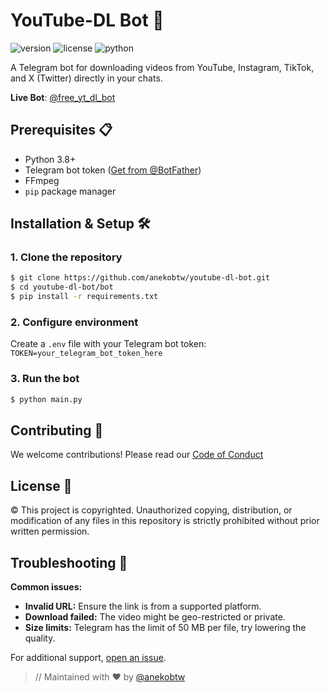# YouTube-DL Bot 🚀

![version](https://img.shields.io/badge/Version-3.1.2-blue)
![license](https://img.shields.io/badge/License-CC-red)
![python](https://img.shields.io/badge/Python-3.8%2B-blue)

A Telegram bot for downloading videos from YouTube, Instagram, TikTok, and X (Twitter) directly in your chats.

**Live Bot**: [@free_yt_dl_bot](https://t.me/free_yt_dl_bot)  

## Prerequisites 📋
- Python 3.8+
- Telegram bot token ([Get from @BotFather](https://t.me/BotFather))
- FFmpeg
- `pip` package manager

## Installation & Setup 🛠️

### 1. Clone the repository
```bash
$ git clone https://github.com/anekobtw/youtube-dl-bot.git
$ cd youtube-dl-bot/bot
$ pip install -r requirements.txt
```

### 2. Configure environment
Create a `.env` file with your Telegram bot token:
`TOKEN=your_telegram_bot_token_here`

### 3. Run the bot
```bash
$ python main.py
```

## Contributing 🤝
We welcome contributions! Please read our [Code of Conduct](https://github.com/anekobtw/youtube-dl-bot/blob/main/CODE_OF_CONDUCT.md)

## License 📄
©️ This project is copyrighted. Unauthorized copying, distribution, or modification of any files in this repository is strictly prohibited without prior written permission.

## Troubleshooting 🔧
<b>Common issues:</b>
- <b>Invalid URL:</b> Ensure the link is from a supported platform.
- <b>Download failed:</b> The video might be geo-restricted or private.
- <b>Size limits:</b> Telegram has the limit of 50 MB per file, try lowering the quality.

For additional support, [open an issue](https://github.com/anekobtw/youtube-dl-bot/issues).

> // Maintained with ❤️ by [@anekobtw](https://github.com/anekobtw)
